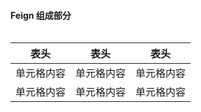 #### Feign 组成部分
```bash

```
表头  | 表头  | 表头
---- | ----- | ------ 
单元格内容  | 单元格内容 | 单元格内容
单元格内容  | 单元格内容 | 单元格内容